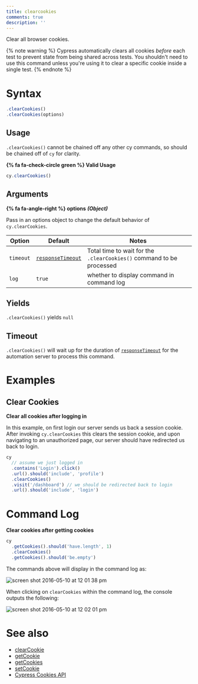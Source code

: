 ```yaml
---
title: clearcookies
comments: true
description: ''
---
```


Clear all browser cookies.

{% note warning %}
Cypress automatically clears all cookies *before* each test to prevent state from being shared across tests. You shouldn't need to use this command unless you're using it to clear a specific cookie inside a single test.
{% endnote %}

# Syntax

```javascript
.clearCookies()
.clearCookies(options)
```

## Usage

`.clearCookies()` cannot be chained off any other cy commands, so should be chained off of `cy` for clarity.

**{% fa fa-check-circle green %} Valid Usage**

```javascript
cy.clearCookies()
```

## Arguments

**{% fa fa-angle-right %} options** ***(Object)***

Pass in an options object to change the default behavior of `cy.clearCookies`.

Option | Default | Notes
--- | --- | ---
`timeout` | [`responseTimeout`](https://on.cypress.io/guides/configuration#timeouts) | Total time to wait for the `.clearCookies()` command to be processed
`log` | `true` | whether to display command in command log

## Yields

`.clearCookies()` yields `null`

## Timeout

`.clearCookies()` will wait up for the duration of [`responseTimeout`](https://on.cypress.io/guides/configuration#timeouts) for the automation server to process this command.

# Examples

## Clear Cookies

**Clear all cookies after logging in**

In this example, on first login our server sends us back a session cookie. After invoking `cy.clearCookies` this clears the session cookie, and upon navigating to an unauthorized page, our server should have redirected us back to login.

```javascript
cy
  // assume we just logged in
  .contains('Login').click()
  .url().should('include', 'profile')
  .clearCookies()
  .visit('/dashboard') // we should be redirected back to login
  .url().should('include', 'login')
```

# Command Log

**Clear cookies after getting cookies**

```javascript
cy
  .getCookies().should('have.length', 1)
  .clearCookies()
  .getCookies().should('be.empty')
```

The commands above will display in the command log as:

![screen shot 2016-05-10 at 12 01 38 pm](https://cloud.githubusercontent.com/assets/1271364/15153391/1afa9fb4-16a7-11e6-9a76-3c3e6b4b9f6b.png)

When clicking on `clearCookies` within the command log, the console outputs the following:

![screen shot 2016-05-10 at 12 02 01 pm](https://cloud.githubusercontent.com/assets/1271364/15153392/1afb086e-16a7-11e6-9541-1b1794e14705.png)

# See also

- [clearCookie](https://on.cypress.io/api/clearcookie)
- [getCookie](https://on.cypress.io/api/getcookie)
- [getCookies](https://on.cypress.io/api/getcookies)
- [setCookie](https://on.cypress.io/api/setcookie)
- [Cypress Cookies API](https://on.cypress.io/api/cookies)
